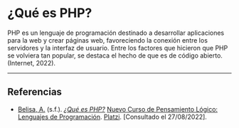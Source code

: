 # ¿Qué es PHP?
PHP es un lenguaje de programación destinado a desarrollar aplicaciones para la web y crear páginas web, favoreciendo la conexión entre los servidores y la interfaz de usuario. Entre los factores que hicieron que PHP se volviera tan popular, se destaca el hecho de que es de código abierto. (Internet, 2022).

---
## Referencias
- [Belisa, A.](https://platzi.com/profesores/anabelisam_/) (s.f.). [*¿Qué es PHP?*](https://platzi.com/clases/3223-pensamiento-logico-lenguajes/50714-que-es-php/) [Nuevo Curso de Pensamiento Lógico: Lenguajes de Programación](https://platzi.com/cursos/pensamiento-logico-lenguajes/). [Platzi](https://www.platzi.com/home). [Consultado el 27/08/2022].